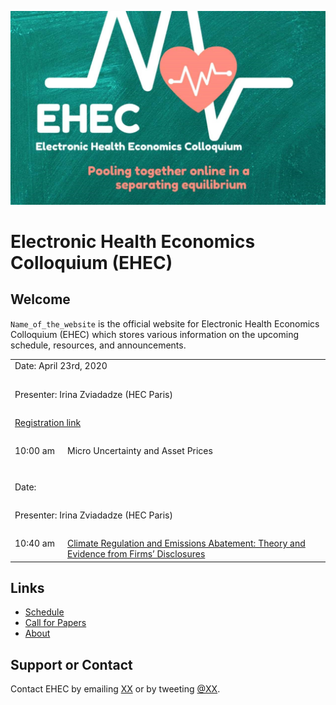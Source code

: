 ![Banner](ehec_banner.jpg)

# Electronic Health Economics Colloquium (EHEC)

## Welcome

`Name_of_the_website` is the official website for Electronic Health Economics Colloquium (EHEC) which stores various information on the upcoming schedule, resources, and announcements.





<table width="100%" cellspacing="5" cellpadding="5">
<tr>
  <td colspan="4" height="40" valign="top" class="session">Date: April 23rd, 2020</td>
</tr>
<tr>
  <td colspan="2" height="40" valign="top" class="chair">Presenter: Irina Zviadadze (HEC Paris)</td>
</tr>
<tr>
  <td colspan="2" height="40" valign="top" class="registration"><a href="RamadoraiZeni_ClimateRegulationEmissionsAbatement.pdf">Registration link</a></td>
</tr>
<tr>
  <td width="70" valign="top" class="time">10:00 am</td>
  <td height="30" valign="top" class="paper">Micro Uncertainty and Asset Prices</td>
</tr>


<tr><td><br/></td></tr>


<tr>
  <td colspan="2" height="40" valign="top" class="session">Date:</td>
</tr>
<tr>
  <td colspan="2" height="40" valign="top" class="chair">Presenter: Irina Zviadadze (HEC Paris)</td>
</tr>
<tr>
  <td width="70" valign="top" class="time">10:40 am</td>
  <td height="30" valign="top" class="paper"><a href="RamadoraiZeni_ClimateRegulationEmissionsAbatement.pdf">Climate Regulation and Emissions Abatement: Theory and Evidence from Firms’ Disclosures</a></td>
</tr>

</table>















<!--
### (Full event name for this year)

**Date**: April 23rd, 2020

**Registration**: [Register here](https://zoom.us/webinar/register/WN_8xeT7qlyS3WUpz9wUWrDQg)

**Register for Mailing List**: [Register here](https://forms.gle/qUxCU7nkzQcfqa4M7)

<table width="100%" cellspacing="5" cellpadding="5">

<tr>
  <td colspan="2" height="40" valign="top" class="session">Session 1: Asset Pricing</td>
</tr>
<tr>
  <td colspan="2" height="40" valign="top" class="chair">Chair: Irina Zviadadze (HEC Paris)</td>
</tr>


<tr>
  <td width="70" valign="top" class="time">10:00 am</td>
  <td height="30" valign="top" class="paper">Micro Uncertainty and Asset Prices</td>
</tr>
<tr>
  <td></td>
  <td height="30" valign="top" class="author">Bernard Herskovic (UCLA), Thilo Kind (LBS), Howard Kung (LBS)</td>
</tr>
<tr>
  <td></td>
  <td height="40" valign="top" class="author">Discussant: Max Croce (Bocconi)</td>
</tr>


<tr>
  <td width="70" valign="top" class="time">10:40 am</td>
  <td height="30" valign="top" class="paper"><a href="RamadoraiZeni_ClimateRegulationEmissionsAbatement.pdf">Climate Regulation and Emissions Abatement: Theory and Evidence from Firms’ Disclosures</a></td>
</tr>
<tr>
  <td></td>
  <td height="30" valign="top" class="author">Tarun Ramadorai (Imperial), Federica Zeni (Imperial)</td>
</tr>
<tr>
  <td></td>
  <td height="30" valign="top" class="author">Discussant: Zacharias Sautner (Frankfurt School of Finance & Management)</td>
</tr>


<tr>
  <td width="70" valign="top" class="time">11:20 am</td>
  <td height="30" valign="top" class="paper"><a href="BussSundaresan_PassiveOnwershipInfoEfficiency.pdf">More Risk, More Information: How Passive Ownership Can Improve Informational Efficiency</a></td>
</tr>
<tr>
  <td></td>
  <td height="30" valign="top" class="author">Adrian Buss (INSEAD), Savitar Sundaresan (Imperial)</td>
</tr>
<tr>
  <td></td>
  <td height="30" valign="top" class="author">Discussant: Alexander Guembel (Toulouse School of Economics)</td>
</tr>


<tr>
  <td width="70" valign="top" class="time">12:00 pm</td>
  <td height="60" valign="top" class="author">Break</td>
</tr>



<tr>
  <td colspan="2" height="40" valign="top" class="session">Session 2: Corporate Finance</td>
</tr>
<tr>
  <td colspan="2" height="40" valign="top" class="chair">Chair: Johan Hombert (HEC Paris)</td>
</tr>


<tr>
  <td width="70" valign="top" class="time">2:00 pm</td>
  <td height="30" valign="top" class="paper"><a href="AlfaroPark_FirmUncertaintyHouseholdSpending.pdf">Firm Uncertainty and Household Spending</a></td>
</tr>
<tr>
  <td></td>
  <td height="30" valign="top" class="author">Ivan Alfaro (BI), Hoonsuk Park (NTU)</td>
</tr>
<tr>
  <td></td>
  <td height="40" valign="top" class="author">Discussant: Sylvain Catherine (Wharton)</td>
</tr>


<tr>
  <td width="70" valign="top" class="time">2:40 pm</td>
  <td height="30" valign="top" class="paper"><a href="HacamoKleiner_ForcedEntrepreneurs.pdf">Forced Entrepreneurs</a></td>
</tr>
<tr>
  <td></td>
  <td height="30" valign="top" class="author">Isaac Hacamo (Indiana), Kristoph Kleiner (Indiana)</td>
</tr>
<tr>
  <td></td>
  <td height="40" valign="top" class="author">Discussant: Hans Hvide (University of Bergen)</td>
</tr>

<tr>
  <td width="70" valign="top" class="time">3:20 pm</td>
  <td height="30" valign="top" class="paper">Trade Shocks and Credit Reallocation</td>
</tr>
<tr>
  <td></td>
  <td height="30" valign="top" class="author">Stefano Federico (Bank of Italy), Fadi Hassan (Bank of Italy), Veronica Rappoport (LSE)</td>
</tr>
<tr>
  <td></td>
  <td height="40" valign="top" class="author">Discussant: Melina Papoutsi (ECB)</td>
</tr>


<tr>
  <td width="70" valign="top" class="time">4:00 pm</td>
  <td height="30" valign="top" class="author">Adjourn</td>
</tr>

<tr>
  <td colspan="2" height="30" valign="top" class="time"></td>
</tr>

</table>
-->

<!--
## Calendar

Here is a calendar for the upcoming schedule.

<iframe src="https://calendar.google.com/calendar/embed?height=600&amp;wkst=1&amp;bgcolor=%23ffffff&amp;ctz=America%2FNew_York&amp;src=YXVxdThhYjJkMXVnbW1qNmlicXJnNHZ1bDE2Zmg1MDZAaW1wb3J0LmNhbGVuZGFyLmdvb2dsZS5jb20&amp;color=%233F51B5&amp;color=%237986CB&amp;color=%234285F4&amp;color=%23795548&amp;color=%23F4511E&amp;color=%23D81B60&amp;mode=AGENDA&amp;title=virtual-econ.info" style="border-width:0" width="800" height="600" frameborder="0" scrolling="no"></iframe>



Please note that **these times are for the XX zone**.
-->


## Links

- [Schedule](./schedule.html)
- [Call for Papers](./call.html)
- [About](./about.html)

<!--
- The [AEA list of online seminars](https://www.aeaweb.org/resources/online-seminars) 
-->

<!--
- [Google calendar link](https://calendar.google.com/calendar/embed?src=4p7jc9qc9igeb83pmkpjgi80fg%40group.calendar.google.com&ctz=America%2FLos_Angeles) and the calendar in [iCal format](https://calendar.google.com/calendar/ical/4p7jc9qc9igeb83pmkpjgi80fg%40group.calendar.google.com/public/basic.ics)
-->

## Support or Contact

Contact EHEC by emailing [XX](mailto:XX@gmail.com) or by tweeting [@XX](https://twitter.com/XX).

